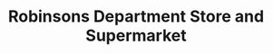 ---
title: "Robinsons Department Store and Supermarket"
url: /manila/robinsons-department-store-and-supermarket/
shop: Supermarkt
---